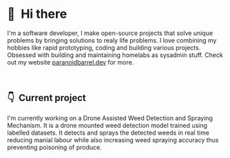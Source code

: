 # 👋 &nbsp;Hi there

I'm a software developer, I make open-source projects that solve unique problems by bringing solutions to realy life problems. I love combining my hobbies like rapid prototyping, coding and building various projects. Obsessed with building and maintaining homelabs as sysadmin stuff. Check out my website [paranoidbarrel.dev](https://paranoidbarrel.dev) for more.

&nbsp;

## 👇 &nbsp;Current project

I'm currently working on a Drone Assisted Weed Detection and Spraying Mechanism. It is a drone mounted weed detection model trained using labelled datasets. It detects and sprays the detected weeds in real time reducing manial labour while also increasing weed spraying accuracy thus preventing poisoning of produce.
